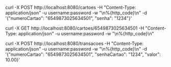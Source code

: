 curl -X POST http://localhost:8080/cartoes -H "Content-Type: application/json" -u username:password -w "\n%{http_code}\n" -d '{"numeroCartao": "6549873025634501", "senha": "1234"}'

curl -X GET http://localhost:8080/cartoes/6549873025634501 -H "Content-Type: application/json" -u username:password -w "\n%{http_code}\n"

curl -X POST http://localhost:8080/transacoes -H "Content-Type: application/json" -u username:password -w "\n%{http_code}\n" -d '{"numeroCartao": "6549873025634501", "senhaCartao": "1234", "valor": 10.00}'

